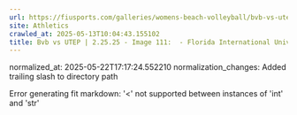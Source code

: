 ```yaml
---
url: https://fiusports.com/galleries/womens-beach-volleyball/bvb-vs-utep-2-25-25/image-111/356/62791/
site: Athletics
crawled_at: 2025-05-13T10:04:43.155102
title: Bvb vs UTEP | 2.25.25 - Image 111:  - Florida International University
---
```

normalized_at: 2025-05-22T17:17:24.552210
normalization_changes: Added trailing slash to directory path

Error generating fit markdown: '<' not supported between instances of 'int' and 'str'